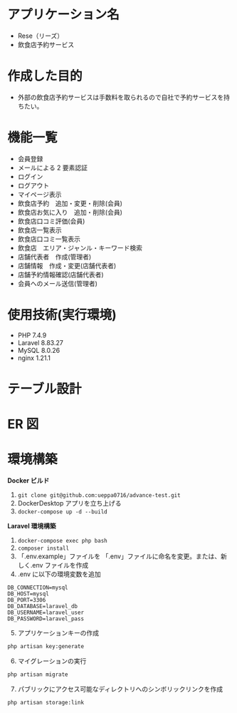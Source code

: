 # アプリケーション名

- Rese（リーズ）
- 飲食店予約サービス

# 作成した目的

- 外部の飲食店予約サービスは手数料を取られるので自社で予約サービスを持ちたい。

# 機能一覧

- 会員登録
- メールによる 2 要素認証
- ログイン
- ログアウト
- マイページ表示
- 飲食店予約　追加・変更・削除(会員)
- 飲食店お気に入り　追加・削除(会員)
- 飲食店口コミ評価(会員)
- 飲食店一覧表示
- 飲食店口コミ一覧表示
- 飲食店　エリア・ジャンル・キーワード検索
- 店舗代表者　作成(管理者)
- 店舗情報　作成・変更(店舗代表者)
- 店舗予約情報確認(店舗代表者)
- 会員へのメール送信(管理者)

# 使用技術(実行環境)

- PHP 7.4.9
- Laravel 8.83.27
- MySQL 8.0.26
- nginx 1.21.1

# テーブル設計


# ER 図


# 環境構築

**Docker ビルド**

1. `git clone git@github.com:ueppa0716/advance-test.git`
2. DockerDesktop アプリを立ち上げる
3. `docker-compose up -d --build`

**Laravel 環境構築**

1. `docker-compose exec php bash`
2. `composer install`
3. 「.env.example」ファイルを 「.env」ファイルに命名を変更。または、新しく.env ファイルを作成
4. .env に以下の環境変数を追加

```text
DB_CONNECTION=mysql
DB_HOST=mysql
DB_PORT=3306
DB_DATABASE=laravel_db
DB_USERNAME=laravel_user
DB_PASSWORD=laravel_pass
```

5. アプリケーションキーの作成

```bash
php artisan key:generate
```

6. マイグレーションの実行

```bash
php artisan migrate
```

7. パブリックにアクセス可能なディレクトリへのシンボリックリンクを作成

```bash
php artisan storage:link
```